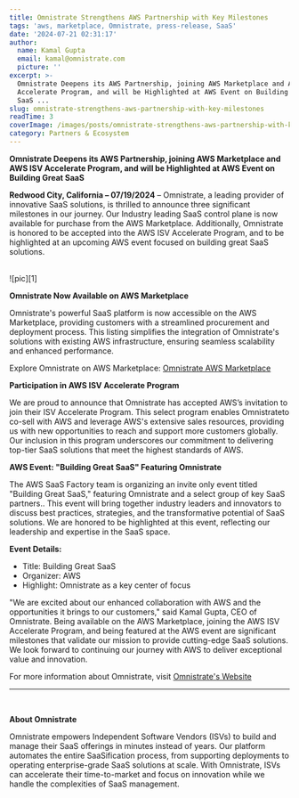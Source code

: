 ```yaml
---
title: Omnistrate Strengthens AWS Partnership with Key Milestones
tags: 'aws, marketplace, Omnistrate, press-release, SaaS'
date: '2024-07-21 02:31:17'
author:
  name: Kamal Gupta
  email: kamal@omnistrate.com
  picture: ''
excerpt: >-
  Omnistrate Deepens its AWS Partnership, joining AWS Marketplace and AWS ISV
  Accelerate Program, and will be Highlighted at AWS Event on Building Great
  SaaS ...
slug: omnistrate-strengthens-aws-partnership-with-key-milestones
readTime: 3
coverImage: /images/posts/omnistrate-strengthens-aws-partnership-with-key-milestones-1.jpg
category: Partners & Ecosystem
---
```


**Omnistrate Deepens its AWS Partnership, joining AWS Marketplace and AWS ISV Accelerate Program, and will be Highlighted at AWS Event on Building Great SaaS**

**Redwood City, California – 07/19/2024** – Omnistrate, a leading provider of innovative SaaS solutions, is thrilled to announce three significant milestones in our journey. Our Industry leading SaaS control plane is now available for purchase from the AWS Marketplace.  Additionally, Omnistrate is honored to be accepted into the AWS ISV Accelerate Program, and to be highlighted at an upcoming AWS event focused on building great SaaS solutions.

<br>
![pic][1]

<br>

**Omnistrate Now Available on AWS Marketplace**

Omnistrate's powerful SaaS platform is now accessible on the AWS Marketplace, providing customers with a streamlined procurement and deployment process. This listing simplifies the integration of Omnistrate's solutions with existing AWS infrastructure, ensuring seamless scalability and enhanced performance.

Explore Omnistrate on AWS Marketplace: [Omnistrate AWS Marketplace][2]

**Participation in AWS ISV Accelerate Program**

We are proud to announce that Omnistrate has accepted AWS’s invitation to join their ISV Accelerate Program. This select program enables Omnistrateto co-sell with AWS and leverage AWS's extensive sales resources, providing us with new opportunities to reach and support more customers globally. Our inclusion in this program underscores our commitment to delivering top-tier SaaS solutions that meet the highest standards of AWS.

**AWS Event: "Building Great SaaS" Featuring Omnistrate**

The AWS SaaS Factory team is organizing an invite only event titled "Building Great SaaS," featuring Omnistrate and a select group of key SaaS partners.. This event will bring together industry leaders and innovators to discuss best practices, strategies, and the transformative potential of SaaS solutions. We are honored to be highlighted at this event, reflecting our leadership and expertise in the SaaS space.

**Event Details:**

- Title: Building Great SaaS
- Organizer: AWS
- Highlight: Omnistrate as a key center of focus

"We are excited about our enhanced collaboration with AWS and the opportunities it brings to our customers," said Kamal Gupta, CEO of Omnistrate. Being available on the AWS Marketplace, joining the AWS ISV Accelerate Program, and being featured at the AWS event are significant milestones that validate our mission to provide cutting-edge SaaS solutions. We look forward to continuing our journey with AWS to deliver exceptional value and innovation.

For more information about Omnistrate, visit [Omnistrate's Website][3]
 
  --------------------------------------------------------------------------------------------------------------------
<br>

**About Omnistrate**

Omnistrate empowers Independent Software Vendors (ISVs) to build and manage their SaaS offerings in minutes instead of years. Our platform automates the entire SaaSification process, from supporting deployments to operating enterprise-grade SaaS solutions at scale. With Omnistrate, ISVs can accelerate their time-to-market and focus on innovation while we handle the complexities of SaaS management.

  [1]: /images/posts/omnistrate-strengthens-aws-partnership-with-key-milestones-1.jpg
  [2]: https://aws.amazon.com/marketplace/pp/prodview-k3lqskdztrosc
  [3]: https://omnistrate.com

